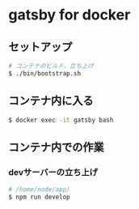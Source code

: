 # gatsby for docker
## セットアップ
```bash
# コンテナのビルド、立ち上げ
$ ./bin/bootstrap.sh
```
## コンテナ内に入る
```bash
$ docker exec -it gatsby bash
```
## コンテナ内での作業
### devサーバーの立ち上げ
```bash
# /home/node/app/
$ npm run develop
```